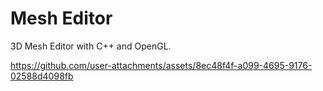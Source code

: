 # Mesh Editor

3D Mesh Editor with C++ and OpenGL.

https://github.com/user-attachments/assets/8ec48f4f-a099-4695-9176-02588d4098fb

